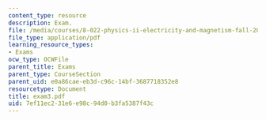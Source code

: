 ```yaml
---
content_type: resource
description: Exam.
file: /media/courses/8-022-physics-ii-electricity-and-magnetism-fall-2006/7ef11ec231e6e98c94d0b3fa5387f43c_exam3.pdf
file_type: application/pdf
learning_resource_types:
- Exams
ocw_type: OCWFile
parent_title: Exams
parent_type: CourseSection
parent_uid: e0a86cae-eb3d-c96c-14bf-3687718352e8
resourcetype: Document
title: exam3.pdf
uid: 7ef11ec2-31e6-e98c-94d0-b3fa5387f43c
---
```

